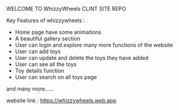 WELCOME TO WhizzyWheels CLINT SITE REPO

Key Features of whizzywheels : 

* Home page have some animations
* A beautiful gallery section
* User can login and explore many more functions of the website
* User can add toys
* User can update and delete the toys they have added
* User can see all the toys 
* Toy details function
* User can search on all toys page  

and many more......


website link : https://whizzywheels.web.app